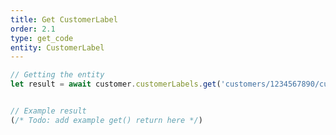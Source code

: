 ```yaml
---
title: Get CustomerLabel
order: 2.1
type: get_code
entity: CustomerLabel
---
```


```javascript
// Getting the entity
let result = await customer.customerLabels.get('customers/1234567890/customerLabels/123123123')
```

```javascript

// Example result
(/* Todo: add example get() return here */)

```
